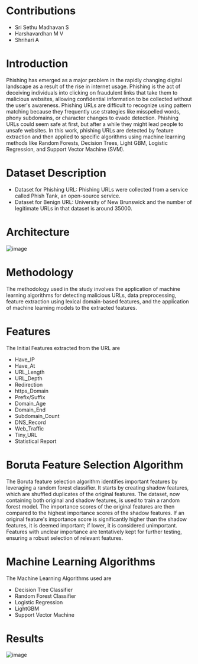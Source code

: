 # Contributions
- Sri Sethu Madhavan S
- Harshavardhan M V
- Shrihari A

# Introduction
  Phishing has emerged as a major problem in the rapidly changing digital 
landscape as a result of the rise in internet usage. Phishing is the act of deceiving 
individuals into clicking on fraudulent links that take them to malicious websites, 
allowing confidential information to be collected without the user's awareness. 
Phishing URLs are difficult to recognize using pattern matching because they 
frequently use strategies like misspelled words, phony subdomains, or character 
changes to evade detection. Phishing URLs could seem safe at first, but after a while 
they might lead people to unsafe websites. In this work, phishing URLs are detected 
by feature extraction and then applied to specific algorithms using machine learning 
methods like Random Forests, Decision Trees, Light GBM, Logistic Regression, and 
Support Vector Machine (SVM). 

# Dataset Description
  - Dataset for Phishing URL: Phishing URLs were collected from a service called Phish Tank, an open-source service.
  - Dataset for Benign URL: University of New Brunswick and the number of legitimate URLs in that dataset is around 35000.


# Architecture
![image](https://github.com/project-ssh/Machine-Learning/assets/174055041/55857ba7-cab0-402b-a2c0-3bfc7e78904c)

# Methodology
The methodology used in the study involves the application of machine learning algorithms for detecting malicious URLs, data preprocessing, feature extraction using lexical domain-based features, and the application of machine learning models to the extracted features.

# Features
The Initial Features extracted from the URL are
- Have_IP
- Have_At
- URL_Length
- URL_Depth
- Redirection
- https_Domain
- Prefix/Suffix
- Domain_Age
- Domain_End
- Subdomain_Count
- DNS_Record
- Web_Traffic 
- Tiny_URL
- Statistical Report

# Boruta Feature Selection Algorithm
The Boruta feature selection algorithm identifies important features by leveraging a random forest classifier. It starts by creating shadow features, which are shuffled duplicates of the original features. The dataset, now containing both original and shadow features, is used to train a random forest model. The importance scores of the original features are then compared to the highest importance scores of the shadow features. If an original feature's importance score is significantly higher than the shadow features, it is deemed important; if lower, it is considered unimportant. Features with unclear importance are tentatively kept for further testing, ensuring a robust selection of relevant features.

# Machine Learning Algorithms
The Machine Learning Algorithms used are
  - Decision Tree Classifier
  - Random Forest Classifier
  - Logistic Regression
  - LightGBM
  - Support Vector Machine

# Results
  ![image](https://github.com/project-ssh/Machine-Learning/assets/174055041/49492663-1ca1-4aae-93eb-50a7370b777c)

